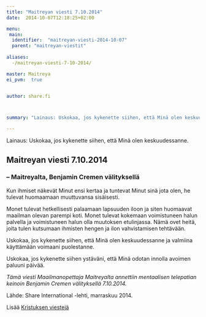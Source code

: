 ```yaml
---
title: "Maitreyan viesti 7.10.2014"
date:  2014-10-07T12:18:25+02:00

menu:
 main:
  identifier:  "maitreyan-viesti-2014-10-07"
  parent: "maitreyan-viestit"
  
aliases: 
  -/maitreyan-viesti-7-10-2014/

master: Maitreya
ei_pvm:  true


author: share.fi



summary: "Lainaus: Uskokaa, jos kykenette siihen, että Minä olen keskuudessanne."

---
```

<p class="alustus">Lainaus: Uskokaa, jos kykenette siihen, että Minä olen keskuudessanne.</p>
<h2>Maitreyan viesti 7.10.2014</h2>
<h3>&#8211; Maitreyalta, Benjamin Cremen välityksellä</h3>
<p>Kun ihmiset näkevät Minut ensi kertaa ja tuntevat Minut sinä jota olen, he tulevat huomaamaan muuttuvansa sisäisesti.</p>
<p>Monet tulevat hetkellisesti palaamaan lapsuuden iloon ja siten huomaavat maailman olevan parempi koti. Monet tulevat kokemaan voimistuneen halun palvella ja voimistuneen halun olla muutoksen etulinjassa. Nämä ovet heitä, joita tulen kutsumaan ihmisten hengen ja ilon vahvistamisen tehtävään.</p>
<p>Uskokaa, jos kykenette siihen, että Minä olen keskuudessanne ja valmiina käyttämään voimaani puolestanne.</p>
<p>Uskokaa, jos kykenette siihen ystäväni, että Minä odotan innolla avoimen paluuni päivää.</p>
<p><em>Tämä viesti Maailmanopettaja Maitreyalta annettiin mentaalisen telepatian keinoin Benjamin Cremen välityksellä 7.10.2014.</em></p>
<p>Lähde: Share International -lehti, marraskuu 2014.</p>
<p>Lisää <a href="/maitreya/maitreyan-viestit">Kristuksen viestejä</a></p>